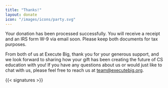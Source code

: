 ```yaml
---
title: "Thanks!"
layout: donate
icon: "/images/icons/party.svg"
---
```


Your donation has been processed successfully. You will receive a receipt and an IRS form W-9 via email soon. Please keep both documents for tax purposes.

From both of us at Execute Big, thank you for your generous support, and we look forward to sharing how your gift has been creating the future of CS education with you! If you have any questions about us or would just like to chat with us, please feel free to reach us at team@executebig.org.

{{< signatures >}}